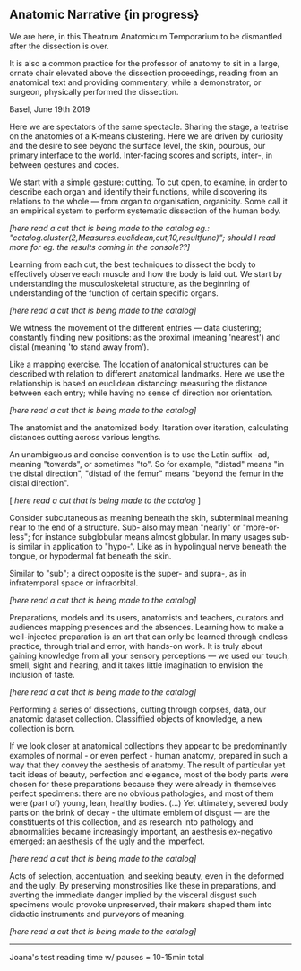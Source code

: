 ## Anatomic Narrative {in progress}


We are here, in this Theatrum Anatomicum Temporarium to be dismantled after the dissection is over. 

It is also a common practice for the professor of anatomy to sit in a large, ornate chair elevated above the dissection proceedings, reading from an anatomical text and providing commentary, while a demonstrator, or surgeon, physically performed the dissection. 

Basel, June 19th 2019

Here we are spectators of the same spectacle. Sharing the stage, a teatrise on the anatomies of a K-means clustering. 
Here we are driven by curiosity and the desire to see beyond the surface level, the skin, pourous, our primary interface to the world. Inter-facing scores and scripts, inter-, in between gestures and codes. 

We start with a simple gesture: cutting. To cut open, to examine, in order to describe each organ and identify their functions, while discovering its relations to the whole — from organ to organisation, organicity. Some call it an empirical system to perform systematic dissection of the human body. 


_[here read a cut that is being made to the catalog eg.: "catalog.cluster(2,Measures.euclidean,cut,10,resultfunc)"; should I  read more for eg. the results coming in the console??]_



Learning from each cut, the best techniques to dissect the body to effectively observe each muscle and how the body is laid out. We start by understanding the musculoskeletal structure, as the beginning of understanding of the function of certain specific organs. 


_[here read a cut that is being made to the catalog]_

We witness the movement of the different entries — data clustering; constantly finding new positions: as the proximal (meaning 'nearest') and distal (meaning 'to stand away from’).

Like a mapping exercise. The location of anatomical structures can be described with relation to different anatomical landmarks. Here we use the relationship is based on euclidean distancing: measuring the distance between each entry; while having no sense of direction nor orientation. 


_[here read a cut that is being made to the catalog]_


The anatomist and the anatomized body. Iteration over iteration, calculating distances cutting across various lengths.

An unambiguous and concise convention is to use the Latin suffix -ad, meaning "towards", or sometimes "to". So for example, "distad" means "in the distal direction", "distad of the femur" means "beyond the femur in the distal direction".



[ _here read a cut that is being made to the catalog_ ]


Consider subcutaneous as meaning beneath the skin, subterminal meaning near to the end of a structure. Sub- also may mean "nearly" or "more-or-less"; for instance subglobular means almost globular. In many usages sub- is similar in application to "hypo-“. Like as in hypolingual nerve beneath the tongue, or hypodermal fat beneath the skin.

Similar to "sub"; a direct opposite is the super- and supra-, as in infratemporal space or infraorbital. 


_[here read a cut that is being made to the catalog]_


Preparations, models and its users, anatomists and teachers, curators and audiences mapping presences and the absences. Learning how to make a well-injected preparation is an art that can only be learned through endless practice, through trial and error, with hands-on work. It is truly about gaining knowledge from all your sensory perceptions — we used our touch, smell, sight and hearing, and it takes little imagination to envision the inclusion of taste.


_[here read a cut that is being made to the catalog]_


Performing a series of dissections, cutting through corpses, data, our anatomic dataset collection. Classiffied objects of knowledge, a new collection is born.

If we look closer at anatomical collections they appear to be predominantly examples of normal - or even perfect - human anatomy, prepared in such a way that they convey the aesthesis of anatomy. The result of particular yet tacit ideas of beauty, perfection and elegance, most of the body parts were chosen for these preparations because they were already in themselves perfect specimens: there are no obvious pathologies, and most of them were (part of) young, lean, healthy bodies. (…) Yet ultimately, severed body parts on the brink of decay - the ultimate emblem of disgust — are the constituents of this collection, and as research into pathology and abnormalities became increasingly important, an aesthesis ex-negativo emerged: an aesthesis of the ugly and the imperfect.


_[here read a cut that is being made to the catalog]_


Acts of selection, accentuation, and seeking beauty, even in the deformed and the ugly. By preserving monstrosities like these in preparations, and averting the immediate danger implied by the visceral disgust such specimens would provoke unpreserved, their makers shaped them into didactic instruments and purveyors of meaning.


_[here read a cut that is being made to the catalog]_


- - - - - - - - - - - - - - - - - - - - - - - - - - - - - - - - - - - - 

Joana's test reading time w/ pauses = 10-15min total
